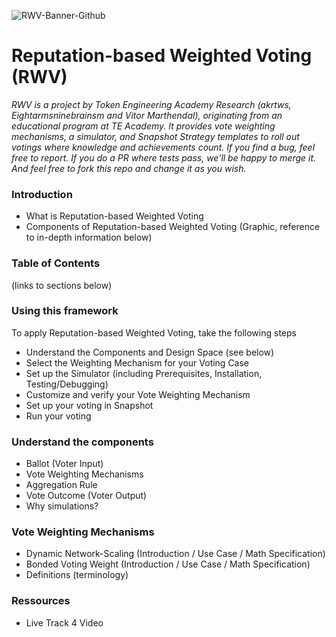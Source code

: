 
![RWV-Banner-Github](https://github.com/user-attachments/assets/0d60b3ff-bec3-4cbe-882f-1049f92426b1)

# Reputation-based Weighted Voting (RWV)

_RWV is a project by Token Engineering Academy Research (akrtws, Eightarmsninebrainsm and Vitor Marthendal), originating from an educational program at TE Academy. It provides vote weighting mechanisms, a simulator, and Snapshot Strategy templates to roll out votings where knowledge and achievements count. If you find a bug, feel free to report. If you do a PR where tests pass, we'll be happy to merge it. And feel free to fork this repo and change it as you wish._

### Introduction
* What is Reputation-based Weighted Voting
* Components of Reputation-based Weighted Voting (Graphic, reference to in-depth information below)

### Table of Contents
(links to sections below)


### Using this framework
To apply Reputation-based Weighted Voting, take the following steps
* Understand the Components and Design Space (see below)
* Select the Weighting Mechanism for your Voting Case
* Set up the Simulator (including Prerequisites, Installation, Testing/Debugging)
* Customize and verify your Vote Weighting Mechanism
* Set up your voting in Snapshot
* Run your voting

### Understand the components
* Ballot (Voter Input)
* Vote Weighting Mechanisms
* Aggregation Rule
* Vote Outcome (Voter Output)
* Why simulations?

### Vote Weighting Mechanisms
* Dynamic Network-Scaling (Introduction / Use Case / Math Specification)
* Bonded Voting Weight (Introduction / Use Case / Math Specification)
* Definitions (terminology)

### Ressources
* Live Track 4 Video
  
